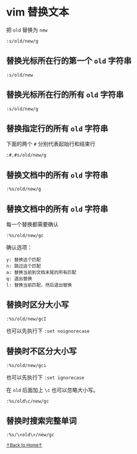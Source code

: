 # vim 替换文本

把 `old` 替换为 `new`

```
:s/old/new/g
```

## 替换光标所在行的第一个 `old` 字符串

```
:s/old/new
```

## 替换光标所在行的所有 `old` 字符串

```
:s/old/new/g
```

## 替换指定行的所有 `old` 字符串

下面的两个 `#` 分别代表起始行和结束行

```
:#,#s/old/new/g
```

## 替换文档中的所有 `old` 字符串

```
:%s/old/new/g
```

## 替换文档中的所有 `old` 字符串

每一个替换都需要确认

```
:%s/old/new/gc
```

确认选项：

```
y: 替换这个匹配
n: 跳过这个匹配
a: 替换当前到文档末尾的所有匹配
q: 退出替换
l: 替换当前匹配，然后退出替换
```

## 替换时区分大小写

```
:%s/old/new/gcI
```

也可以先执行下 `:set noignorecase`

## 替换时不区分大小写

```
:%s/old/new/gci
```

也可以先执行下 `:set ignorecase`

在 `old` 后面加上 `\c` 也可以忽略大小写。

```
:%s/old\c/new/gc
```

## 替换时搜索完整单词

```
:%s/\<old\>/new/gc
```

<a href='https://github.com/MDGSF/MyVim'><small>↑Back to Home↑</small></a>


